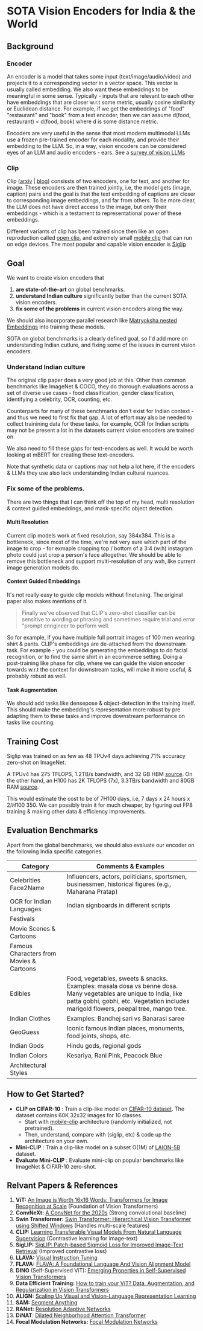 # SOTA Vision Encoders for India & the World

## Background
### Encoder 
An encoder is a model that takes some input (text/image/audio/video) and projects it to a corresponding vector in a vector space. This vector is usually called embedding. We also want these embeddings to be meaningful in some sense. Typically -  inputs that are relevant to each other have embeddings that are closer w.r.t some metric, usually cosine similarity or Euclidean distance. For example, if we get the embeddings of "food" "restaurant" and "book" from a text encoder, then we can assume d(food, restaurant) < d(food, book) where d is some distance metric. 

Encoders are very useful in the sense that most modern multimodal LLMs use a frozen pre-trained encoder for each modality, and provide their embedding to the LLM. So, in a way, vision encoders can be considered eyes of an LLM and audio encoders - ears. See a [survey of vision LLMs](https://www.artfintel.com/p/papers-ive-read-this-week-vision) 

### Clip

Clip ([arxiv](https://arxiv.org/abs/2103.00020) | [blog](https://openai.com/index/clip/)) consissts of two encoders, one for text, and another for image. These encoders are then trained jointly, i.e, the model gets (image, caption) pairs and the goal is that the text embedding of captions are closer to corresponding image embeddings, and far from others. To be more clear, the LLM does not have direct access to the image, but only their embeddings - which is a testament to representational power of these embeddings.

Different variants of clip has been trained since then like an open reproduction called [open clip](https://github.com/mlfoundations/open_clip), and extremely small [mobile clip](https://github.com/apple/ml-mobileclip) that can run on edge devices. The most popular and capable vision encoder is [Siglip](https://huggingface.co/google/siglip-so400m-patch14-384)

## Goal 
We want to create vision encoders that
1. **are state-of-the-art** on global benchmarks. 
2. **understand Indian culture** significantly better than the current SOTA vision encoders. 
3. **fix some of the problems** in current vision encoders along the way. 

We should also incorporate parallel research like [Matryoksha nested Embeddings](https://arxiv.org/abs/2205.13147) into training these models. 

SOTA on global benchmarks is a clearly defined goal, so I'd add more on understanding Indian cutlure, and fixing some of the issues in current vision encoders. 

### Understand Indian culture
The original clip paper does a very good job at this. Other than common benchmarks like ImageNet & COCO, they do thorough evaluations across a set of diverse use cases - food classification, gender classification, identifying a celebrity, OCR, counting, etc. 

Counterparts for many of these benchmarks don't exist for Indian context - and thus we need to first fix that gap. A lot of effort may also be needed to collect trainining data for these tasks, for example, OCR for Indian scripts may not be present a lot in the datasets current vision encoders are trained on. 

We also need to fill these gaps for text-encoders as well. It would be worth looking at mBERT for creating these text-encoders. 

Note that synthetic data or captions may not help a lot here, if the encoders & LLMs they use also lack  understanding Indian cultural nuances. 


### Fix some of the problems. 
There are two things that I can think off the top of my head, multi resolution & context guided embeddings, and mask-specific object detection. 
#### Multi Resolution
Current clip models work at fixed resolution, say 384x384. This is a bottleneck, since most of the time, we're not very sure which part of the image to crop - for exmaple cropping top / bottom of a 3:4 (w:h) instagram photo could just crop a person's face altogether. We should be able to remove this bottleneck and support multi-resolution of any wxh, like current image generation models do. 

#### Context Guided Embeddings
It's not really easy to guide clip models without finetuning. The original paper also makes mentions of it. 
> Finally we've observed that CLIP's zero-shot classifier can be sensitive to wording or phrasing and sometimes require trial and error "prompt enngineer to perform well.

So for example, if you have multiple full portrait images of 100 men wearing shirt & pants. CLIP's embeddings are de-attached from the downstream task. For example - you could be generating the embeddings to do facial recognition, or to find the same shirt in an ecommerce setting. Doing a post-training like phase for clip, where we can guide the vision encoder towards w.r.t the context for downstream tasks, will make it more useful, & probably robust as well. 

#### Task Augmentation
We should add tasks like densepose  & object-detection in the training itself. This should make the embedding's representation more robust by pre adapting them to these tasks and improve downstream performance on tasks like counting.


## Training Cost
Siglip was trained on as few as 48 TPUv4 days achieving 71% accuracy zero-shot on ImageNet. 

A TPUv4 has 275 TFLOPS, 1.2TB/s bandwidth, and 32 GB HBM [source](https://cloud.google.com/tpu/docs/v4). On the other hand, an H100 has 2K TFLOPS (7x), 3.3TB/s bandwidth and 80GB RAM [source](https://www.nvidia.com/en-in/data-center/h100/). 

This would estimate the cost to be of 7H100 days, i.e, 7 days x 24 hours x 2$/H100 ~ 350$. We can possibly train it for much cheaper, by figuring out FP8 training & making other data & efficiency improvements. 


## Evaluation Benchmarks
Apart from the global benchmarks, we should also evaluate our encoder on the following India specific categories. 

| Category                             | Comments & Examples                                                                                           |
|--------------------------------------|---------------------------------------------------------------------------------------------------------------|
| Celebrities Face2Name                | Influencers, actors, politicians, sportsmen, businessmen, historical figures (e.g., Maharana Pratap)          |
| OCR for Indian Languages             | Indian signboards in different scripts                                                                        |
| Festivals                            |                                                                                                               |
| Movie Scenes & Cartoons              |                                                                                                               |
| Famous Characters from Movies & Cartoons |                                                                                                               |
| Edibles                              | Food, vegetables, sweets & snacks. Examples: masala dosa vs benne dosa. Many vegetables are unique to India, like patta gobhi, gobhi, etc. Vegetation includes marigold flowers, peepal tree, mango tree. |
| Indian Clothes                       | Examples: Bandhej sari vs Banarasi saree                                                                      |
| GeoGuess                             | Iconic famous Indian places, monuments, food joints, shops, etc.                                              |
| Indian Gods                          | Hindu gods, regional gods                                                                                     |
| Indian Colors                        | Kesariya, Rani Pink, Peacock Blue                                                                             |
| Architectural Styles                 |                                                                                                               |

## How to Get Started?
- **CLIP on CIFAR-10** : Train a clip-like model on [CIFAR-10 dataset](https://www.kaggle.com/c/cifar-10/). The dataset contains 60K 32x32 images for 10 classes.
    - Start with [mobile-clip](https://github.com/apple/ml-mobileclip) architecture (randomly initialized, not pretrained). 
    - Then, understand, compare with (siglip, etc) & code up the architecture on your own. 
- **Mini-CLIP** : Train a clip-like model on a subset O(1M) of [LAION-5B](https://laion.ai/blog/laion-5b/) dataset.
- **Evaluate Mini-CLIP** : Evaluate mini-clip on popular benchmarks like ImageNet & CIFAR-10 zero-shot. 

## Relvant Papers & References
1.  **ViT:** [An Image is Worth 16x16 Words: Transformers for Image Recognition at Scale](https://arxiv.org/abs/2010.11929) (Foundation of Vision Transformers)
2.  **ConvNeXt:** [A ConvNet for the 2020s](https://arxiv.org/abs/2201.03545) (Strong convolutional baseline)
3.  **Swin Transformer:** [Swin Transformer: Hierarchical Vision Transformer using Shifted Windows](https://arxiv.org/abs/2103.14030) (Handles multi-scale features)
4.  **CLIP:** [Learning Transferable Visual Models From Natural Language Supervision](https://arxiv.org/abs/2103.00020) (Contrastive learning for image-text)
5.  **SigLIP:** [SigLIP: Patch-based Sigmoid Loss for Improved Image-Text Retrieval](https://arxiv.org/abs/2303.15343) (Improved contrastive loss)
6. **LLAVA:** [Visual Instruction Tuning](https://arxiv.org/abs/2304.08485)
7.  **FLAVA:** [FLAVA: A Foundational Language And Vision Alignment Model](https://arxiv.org/abs/2112.04482)
8. **DINO** (Self-Supervised ViT):  [Emerging Properties in Self-Supervised Vision Transformers](https://arxiv.org/abs/2104.14294)  
9.  **Data Efficient Training:** [How to train your ViT? Data, Augmentation, and Regularization in Vision Transformers](https://arxiv.org/abs/2106.10270)
10. **ALIGN:** [Scaling Up Visual and Vision-Language Representation Learning](https://arxiv.org/abs/2102.05918)  
11. **SAM:**  [Segment Anything](https://arxiv.org/abs/2304.02643)
12. **RANet:** [Resolution Adaptive Networks](https://arxiv.org/abs/1905.10817)
13. **DiNAT**: [Dilated Neighborhood Attention Transformer](https://arxiv.org/abs/2209.15001)
14. **Focal Modulation Networks:** [Focal Modulation Networks](https://arxiv.org/abs/2203.11926)
